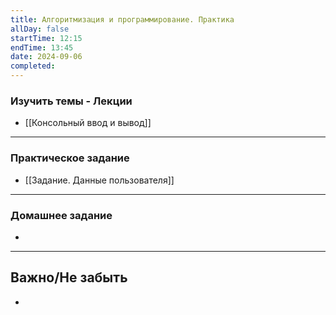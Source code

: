 ```yaml
---
title: Алгоритмизация и программирование. Практика
allDay: false
startTime: 12:15
endTime: 13:45
date: 2024-09-06
completed:
---
```

### Изучить темы - Лекции

- [[Консольный ввод и вывод]]

---
### Практическое задание

- [[Задание. Данные пользователя]]

---
### Домашнее задание

- 

---
## Важно/Не забыть

- 